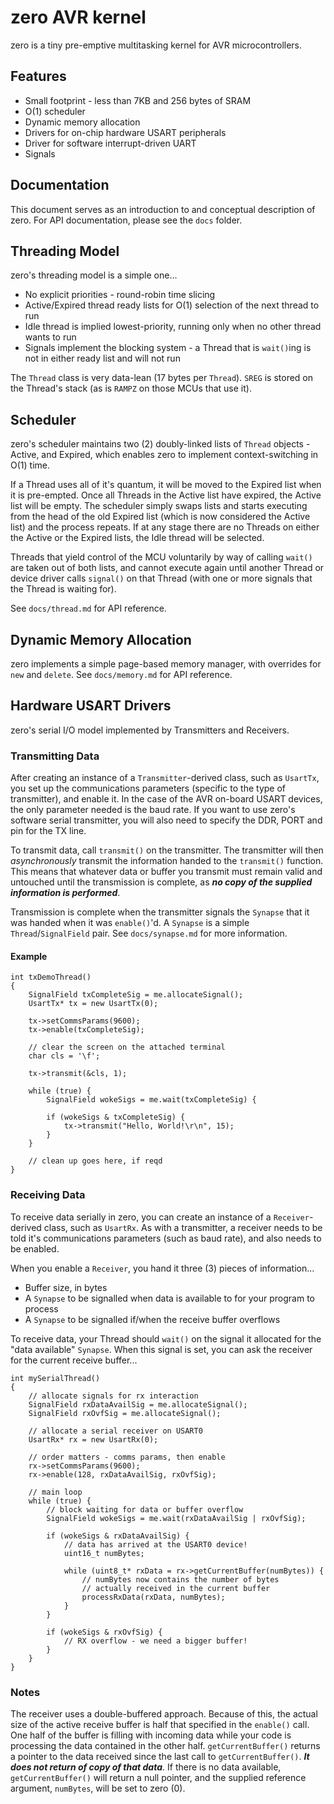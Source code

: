 # zero AVR kernel
zero is a tiny pre-emptive multitasking kernel for AVR microcontrollers.

## Features
- Small footprint - less than 7KB and 256 bytes of SRAM
- O(1) scheduler
- Dynamic memory allocation
- Drivers for on-chip hardware USART peripherals
- Driver for software interrupt-driven UART
- Signals

## Documentation
This document serves as an introduction to and conceptual description of zero. For API documentation, please see the ```docs``` folder.

## Threading Model
zero's threading model is a simple one...

 - No explicit priorities - round-robin time slicing
 - Active/Expired thread ready lists for O(1) selection of the next thread to run
 - Idle thread is implied lowest-priority, running only when no other thread wants to run
 - Signals implement the blocking system - a Thread that is ```wait()```ing is not in either ready list and will not run
 
 The ```Thread``` class is very data-lean (17 bytes per ```Thread```). ```SREG``` is stored on the Thread's stack (as is ```RAMPZ``` on those MCUs that use it).

 ## Scheduler
 zero's scheduler maintains two (2) doubly-linked lists of ```Thread``` objects - Active, and Expired, which enables zero to implement context-switching in O(1) time.

If a Thread uses all of it's quantum, it will be moved to the Expired list when it is pre-empted. Once all Threads in the Active list have expired, the Active list will be empty. The scheduler simply swaps lists and starts executing from the head of the old Expired list (which is now considered the Active list) and the process repeats. If at any stage there are no Threads on either the Active or the Expired lists, the Idle thread will be selected.

Threads that yield control of the MCU voluntarily by way of calling ```wait()``` are taken out of both lists, and cannot execute again until another Thread or device driver calls ```signal()``` on that Thread (with one or more signals that the Thread is waiting for).

See ```docs/thread.md``` for API reference.

## Dynamic Memory Allocation
zero implements a simple page-based memory manager, with overrides for ```new``` and ```delete```. See ```docs/memory.md``` for API reference.

## Hardware USART Drivers
zero's serial I/O model implemented by Transmitters and Receivers.

### Transmitting Data
After creating an instance of a ```Transmitter```-derived class, such as ```UsartTx```, you set up the communications parameters (specific to the type of transmitter), and enable it. In the case of the AVR on-board USART devices, the only parameter needed is the baud rate. If you want to use zero's software serial transmitter, you will also need to specify the DDR, PORT and pin for the TX line.

To transmit data, call ```transmit()``` on the transmitter. The transmitter will then *asynchronously* transmit the information handed to the ```transmit()``` function. This means that whatever data or buffer you transmit must remain valid and untouched until the transmission is complete, as ***no copy of the supplied information is performed***.

Transmission is complete when the transmitter signals the ```Synapse``` that it was handed when it was ```enable()```'d. A ```Synapse``` is a simple ```Thread```/```SignalField``` pair. See ```docs/synapse.md``` for more information.

#### Example
```
int txDemoThread()
{
    SignalField txCompleteSig = me.allocateSignal();
    UsartTx* tx = new UsartTx(0);

    tx->setCommsParams(9600);
    tx->enable(txCompleteSig);

    // clear the screen on the attached terminal
    char cls = '\f';

    tx->transmit(&cls, 1);

    while (true) {
        SignalField wokeSigs = me.wait(txCompleteSig) {

        if (wokeSigs & txCompleteSig) {
            tx->transmit("Hello, World!\r\n", 15);
        }
    }

    // clean up goes here, if reqd
}

```

### Receiving Data
To receive data serially in zero, you can create an instance of a ```Receiver```-derived class, such as ```UsartRx```. As with a transmitter, a receiver needs to be told it's communications parameters (such as baud rate), and also needs to be enabled.

When you enable a ```Receiver```, you hand it three (3) pieces of information...

- Buffer size, in bytes
- A ```Synapse``` to be signalled when data is available to for your program to process
- A ```Synapse``` to be signalled if/when the receive buffer overflows

To receive data, your Thread should ```wait()``` on the signal it allocated for the "data available" ```Synapse```. When this signal is set, you can ask the receiver for the current receive buffer...
```
int mySerialThread()
{
    // allocate signals for rx interaction
    SignalField rxDataAvailSig = me.allocateSignal();
    SignalField rxOvfSig = me.allocateSignal();

    // allocate a serial receiver on USART0
    UsartRx* rx = new UsartRx(0);

    // order matters - comms params, then enable
    rx->setCommsParams(9600);
    rx->enable(128, rxDataAvailSig, rxOvfSig);

    // main loop
    while (true) {
        // block waiting for data or buffer overflow
        SignalField wokeSigs = me.wait(rxDataAvailSig | rxOvfSig);

        if (wokeSigs & rxDataAvailSig) {
            // data has arrived at the USART0 device!
            uint16_t numBytes;

            while (uint8_t* rxData = rx->getCurrentBuffer(numBytes)) {
                // numBytes now contains the number of bytes
                // actually received in the current buffer
                processRxData(rxData, numBytes);
            }
        }

        if (wokeSigs & rxOvfSig) {
            // RX overflow - we need a bigger buffer!
        }
    }
}
```
### Notes
The receiver uses a double-buffered approach. Because of this, the actual size of the active receive buffer is half that specified in the ```enable()``` call. One half of the buffer is filling with incoming data while your code is processing the data contained in the other half. ```getCurrentBuffer()``` returns a pointer to the data received since the last call to ```getCurrentBuffer()```. ***It does not return of copy of that data***. If there is no data available, ```getCurrentBuffer()``` will return a null pointer, and the supplied reference argument, ```numBytes```, will be set to zero (0).
